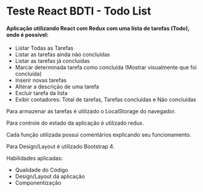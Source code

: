 # Teste React BDTI - Todo List

#### Aplicação utilizando React com Redux com uma lista de tarefas (Todo), onde é possível:

- Listar Todas as Tarefas
- Listar as tarefas ainda não concluídas
- Listar as tarefas já concluídas
- Marcar determinada tarefa como concluída (Mostrar visualmente que foi concluída)
- Inserir novas tarefas
- Alterar a descrição de uma tarefa
- Excluir tarefa da lista
- Exibir contadores: Total de tarefas, Tarefas concluídas e Não concluídas

Para armazenar as tarefas é utilizado o LocalStorage do navegador.
 
Para controle do estado da aplicação é utilizado redux.

Cada função utilizada possui comentários explicando seu funcionamento.

Para Design/Layout é utilizado Bootstrap 4.   

Habilidades aplicadas:
- Qualidade do Código
- Design/Layout da aplicação
- Componentização
